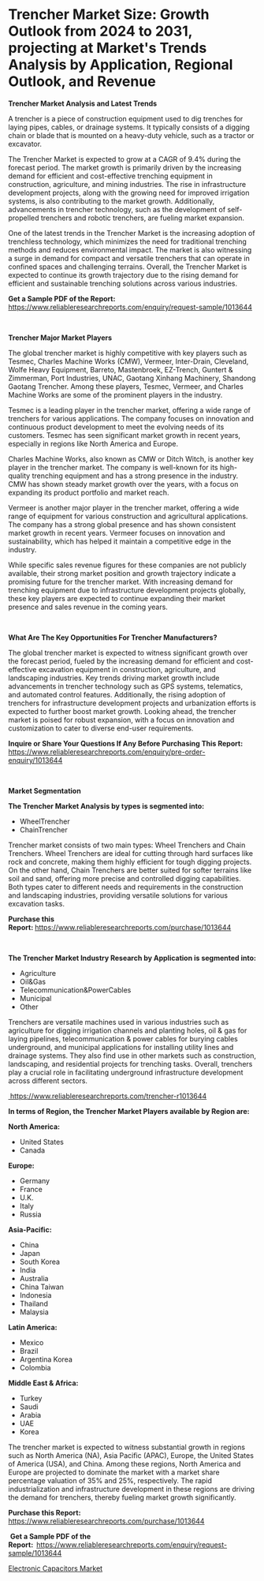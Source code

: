 <p><h1>Trencher Market Size: Growth Outlook from 2024 to 2031, projecting at Market's Trends Analysis by Application, Regional Outlook, and Revenue</h1></p><p><strong>Trencher Market Analysis and Latest Trends</strong></p>
<p><p>A trencher is a piece of construction equipment used to dig trenches for laying pipes, cables, or drainage systems. It typically consists of a digging chain or blade that is mounted on a heavy-duty vehicle, such as a tractor or excavator.</p><p>The Trencher Market is expected to grow at a CAGR of 9.4% during the forecast period. The market growth is primarily driven by the increasing demand for efficient and cost-effective trenching equipment in construction, agriculture, and mining industries. The rise in infrastructure development projects, along with the growing need for improved irrigation systems, is also contributing to the market growth. Additionally, advancements in trencher technology, such as the development of self-propelled trenchers and robotic trenchers, are fueling market expansion.</p><p>One of the latest trends in the Trencher Market is the increasing adoption of trenchless technology, which minimizes the need for traditional trenching methods and reduces environmental impact. The market is also witnessing a surge in demand for compact and versatile trenchers that can operate in confined spaces and challenging terrains. Overall, the Trencher Market is expected to continue its growth trajectory due to the rising demand for efficient and sustainable trenching solutions across various industries.</p></p>
<p><strong>Get a Sample PDF of the Report:&nbsp;</strong> <a href="https://www.reliableresearchreports.com/enquiry/request-sample/1013644">https://www.reliableresearchreports.com/enquiry/request-sample/1013644</a></p>
<p>&nbsp;</p>
<p><strong>Trencher Major Market Players</strong></p>
<p><p>The global trencher market is highly competitive with key players such as Tesmec, Charles Machine Works (CMW), Vermeer, Inter-Drain, Cleveland, Wolfe Heavy Equipment, Barreto, Mastenbroek, EZ-Trench, Guntert & Zimmerman, Port Industries, UNAC, Gaotang Xinhang Machinery, Shandong Gaotang Trencher. Among these players, Tesmec, Vermeer, and Charles Machine Works are some of the prominent players in the industry.</p><p>Tesmec is a leading player in the trencher market, offering a wide range of trenchers for various applications. The company focuses on innovation and continuous product development to meet the evolving needs of its customers. Tesmec has seen significant market growth in recent years, especially in regions like North America and Europe.</p><p>Charles Machine Works, also known as CMW or Ditch Witch, is another key player in the trencher market. The company is well-known for its high-quality trenching equipment and has a strong presence in the industry. CMW has shown steady market growth over the years, with a focus on expanding its product portfolio and market reach.</p><p>Vermeer is another major player in the trencher market, offering a wide range of equipment for various construction and agricultural applications. The company has a strong global presence and has shown consistent market growth in recent years. Vermeer focuses on innovation and sustainability, which has helped it maintain a competitive edge in the industry.</p><p>While specific sales revenue figures for these companies are not publicly available, their strong market position and growth trajectory indicate a promising future for the trencher market. With increasing demand for trenching equipment due to infrastructure development projects globally, these key players are expected to continue expanding their market presence and sales revenue in the coming years.</p></p>
<p>&nbsp;</p>
<p><strong>What Are The Key Opportunities For Trencher Manufacturers?</strong></p>
<p><p>The global trencher market is expected to witness significant growth over the forecast period, fueled by the increasing demand for efficient and cost-effective excavation equipment in construction, agriculture, and landscaping industries. Key trends driving market growth include advancements in trencher technology such as GPS systems, telematics, and automated control features. Additionally, the rising adoption of trenchers for infrastructure development projects and urbanization efforts is expected to further boost market growth. Looking ahead, the trencher market is poised for robust expansion, with a focus on innovation and customization to cater to diverse end-user requirements.</p></p>
<p><strong>Inquire or Share Your Questions If Any Before Purchasing This Report:</strong> <a href="https://www.reliableresearchreports.com/enquiry/pre-order-enquiry/1013644">https://www.reliableresearchreports.com/enquiry/pre-order-enquiry/1013644</a></p>
<p>&nbsp;</p>
<p><strong>Market Segmentation</strong></p>
<p><strong>The Trencher Market Analysis by types is segmented into:</strong></p>
<p><ul><li>WheelTrencher</li><li>ChainTrencher</li></ul></p>
<p><p>Trencher market consists of two main types: Wheel Trenchers and Chain Trenchers. Wheel Trenchers are ideal for cutting through hard surfaces like rock and concrete, making them highly efficient for tough digging projects. On the other hand, Chain Trenchers are better suited for softer terrains like soil and sand, offering more precise and controlled digging capabilities. Both types cater to different needs and requirements in the construction and landscaping industries, providing versatile solutions for various excavation tasks.</p></p>
<p><strong>Purchase this Report:&nbsp;</strong><a href="https://www.reliableresearchreports.com/purchase/1013644">https://www.reliableresearchreports.com/purchase/1013644</a></p>
<p>&nbsp;</p>
<p><strong>The Trencher Market Industry Research by Application is segmented into:</strong></p>
<p><ul><li>Agriculture</li><li>Oil&Gas</li><li>Telecommunication&PowerCables</li><li>Municipal</li><li>Other</li></ul></p>
<p><p>Trenchers are versatile machines used in various industries such as agriculture for digging irrigation channels and planting holes, oil & gas for laying pipelines, telecommunication & power cables for burying cables underground, and municipal applications for installing utility lines and drainage systems. They also find use in other markets such as construction, landscaping, and residential projects for trenching tasks. Overall, trenchers play a crucial role in facilitating underground infrastructure development across different sectors.</p></p>
<p><a href="https://www.reliableresearchreports.com/trencher-r1013644">&nbsp;https://www.reliableresearchreports.com/trencher-r1013644</a></p>
<p><strong>In terms of Region, the Trencher Market Players available by Region are:</strong></p>
<p>
    <p> <strong> North America: </strong>
        <ul>
            <li>United States</li>
            <li>Canada</li>
        </ul>
        </p> 
    <p> <strong> Europe: </strong>
        <ul>
            <li>Germany</li>
            <li>France</li>
            <li>U.K.</li>
            <li>Italy</li>
            <li>Russia</li>
        </ul>
        </p> 
    <p> <strong> Asia-Pacific: </strong>
        <ul>
            <li>China</li>
            <li>Japan</li>
            <li>South Korea</li>
            <li>India</li>
            <li>Australia</li>
            <li>China Taiwan</li>
            <li>Indonesia</li>
            <li>Thailand</li>
            <li>Malaysia</li>
        </ul>
        </p> 
    <p> <strong> Latin America: </strong>
        <ul>
            <li>Mexico</li>
            <li>Brazil</li>
            <li>Argentina Korea</li>
            <li>Colombia</li>
        </ul>
        </p> 
    <p> <strong> Middle East & Africa: </strong>
        <ul>
            <li>Turkey</li>
            <li>Saudi</li>
            <li>Arabia</li>
            <li>UAE</li>
            <li>Korea</li>
        </ul>
    </p>
    </p>
<p><p>The trencher market is expected to witness substantial growth in regions such as North America (NA), Asia Pacific (APAC), Europe, the United States of America (USA), and China. Among these regions, North America and Europe are projected to dominate the market with a market share percentage valuation of 35% and 25%, respectively. The rapid industrialization and infrastructure development in these regions are driving the demand for trenchers, thereby fueling market growth significantly.</p></p>
<p><strong>Purchase this Report: </strong><a href="https://www.reliableresearchreports.com/purchase/1013644">https://www.reliableresearchreports.com/purchase/1013644</a></p>
<p>&nbsp;<strong>Get a Sample PDF of the Report:&nbsp;&nbsp;</strong><a href="https://www.reliableresearchreports.com/enquiry/request-sample/1013644">https://www.reliableresearchreports.com/enquiry/request-sample/1013644</a></p>
<p><strong></strong></p>
<p><p><a href="https://github.com/dylanObrien626/Market-Research-Report-List-1/blob/main/electronic-capacitors-market.md">Electronic Capacitors Market</a></p></p>